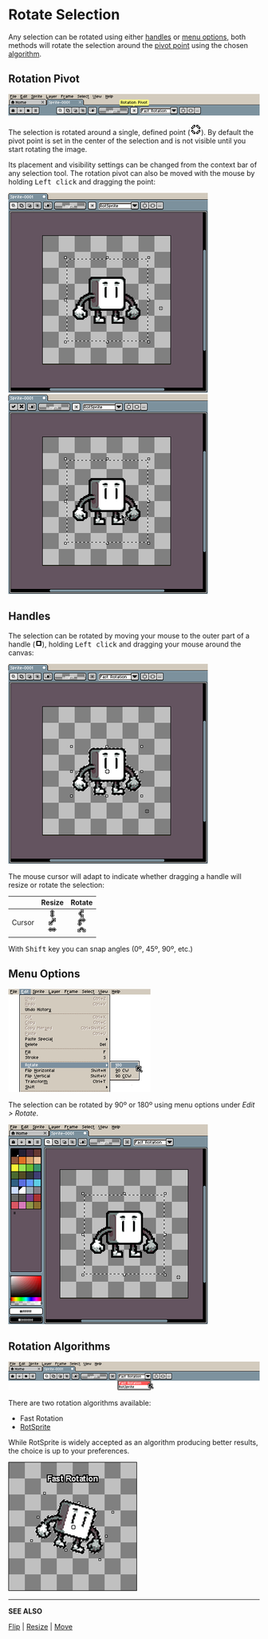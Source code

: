 # Rotate Selection

Any selection can be rotated using either [handles](rotate.md#handles) or [menu options](rotate.md#menu-options), both methods will rotate the selection around the [pivot point](rotate.md#rotation-pivot) using the chosen [algorithm](rotate.md#rotation-algorithms).

## Rotation Pivot

![Rotation Pivot](rotate/pivot-point-context-bar.png)

The selection is rotated around a single, defined point (![Rotation Pivot](rotate/pivot-point.png)). By default the pivot point is set in the center of the selection and is not visible until you start rotating the image.

Its placement and visibility settings can be changed from the context bar of any selection tool. The rotation pivot can also be moved with the mouse by holding <kbd>Left click</kbd> and dragging the point:

![Rotation Pivot Settings](rotate/pivot-point-settings.gif)
![Moving the Rotation Pivot with the mouse](rotate/pivot-point-mouse-move.gif)

## Handles

The selection can be rotated by moving your mouse to the outer part of a handle (![Handle](rotate/handle.png)), holding <kbd>Left click</kbd> and dragging your mouse around the canvas:

![Rotate Handles](rotate/rotate-handles.gif)

The mouse cursor will adapt to indicate whether dragging a handle will resize or rotate the selection:

|        |                   Resize                   |                   Rotate                   |
| ------ | :----------------------------------------: | :----------------------------------------: |
| Cursor | ![Resize Handle](cursor/resize-handle.png) | ![Rotate Handle](cursor/rotate-handle.png) |

With <kbd>Shift</kbd> key you can snap angles (0º, 45º, 90º, etc.)

## Menu Options

![Edit > Rotate](rotate/edit-rotate.png)

The selection can be rotated by 90º or 180º using menu options under _Edit > Rotate_.

![Rotate Menu Options](rotate/rotate-menu-options.gif)

## Rotation Algorithms

![Rotation Algorithms](rotate/rotation-algorithms.png)

There are two rotation algorithms available:

- Fast Rotation
- [RotSprite](https://en.wikipedia.org/wiki/Pixel-art_scaling_algorithms#RotSprite)

While RotSprite is widely accepted as an algorithm producing better results, the choice is up to your preferences.

![Fast Rotation vs RotSprite](rotate/rotation-algorithm.gif)

---

**SEE ALSO**

[Flip](flip.md) |
[Resize](resize.md) |
[Move](move-selection.md)

